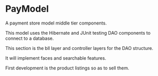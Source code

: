 # PayModel
A payment store model middle tier components.

This model uses the Hibernate and JUnit testing DAO components to connect to a database. 


This section is the bll layer and controller layers for the DAO structure. 

It will implement faces and searchable features. 

First development is the product listings so as to sell them. 
